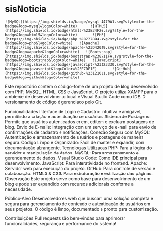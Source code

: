 # sisNoticia
	![MySQL](https://img.shields.io/badge/mysql-4479A1.svg?style=for-the-badge&logo=mysql&logoColor=white)      ![HTML5](https://img.shields.io/badge/html5-%23E34F26.svg?style=for-the-badge&logo=html5&logoColor=white)      	![PHP](https://img.shields.io/badge/php-%23777BB4.svg?style=for-the-badge&logo=php&logoColor=white)   ![Apache](https://img.shields.io/badge/apache-%23D42029.svg?style=for-the-badge&logo=apache&logoColor=white)   ![Bootstrap](https://img.shields.io/badge/bootstrap-%238511FA.svg?style=for-the-badge&logo=bootstrap&logoColor=white)   ![JavaScript](https://img.shields.io/badge/javascript-%23323330.svg?style=for-the-badge&logo=javascript&logoColor=%23F7DF1E)   	![GitHub](https://img.shields.io/badge/github-%23121011.svg?style=for-the-badge&logo=github&logoColor=white)

 
Este repositório contém o código-fonte de um projeto de blog desenvolvido com PHP, MySQL, HTML, CSS e JavaScript. O projeto utiliza XAMPP para o ambiente de desenvolvimento local e Visual Studio Code como IDE. O versionamento do código é gerenciado pelo Git.
	
 
Funcionalidades
Interface de Login e Cadastro: Intuitiva e amigável, permitindo a criação e autenticação de usuários.
Sistema de Postagens: Permite que usuários autenticados criem, editem e excluam postagens de blog.
Envio de E-mails: Integração com um serviço de e-mail para envio de confirmações de cadastro e notificações.
Conexão Segura com MySQL: Autenticação e armazenamento de usuários e postagens de maneira segura.
Código Limpo e Organizado: Fácil de manter e expandir, com documentação abrangente.
Tecnologias Utilizadas
PHP: Para a lógica do servidor e manipulação de dados.
MySQL: Para armazenamento e gerenciamento de dados.
Visual Studio Code: Como IDE principal para desenvolvimento.
JavaScript: Para interatividade no frontend.
Apache: Servidor web para execução do projeto.
GitHub: Para controle de versão e colaboração.
HTML5 & CSS: Para estruturação e estilização das páginas.
Observação
Este projeto serve como base para desenvolvimento de um blog e pode ser expandido com recursos adicionais conforme a necessidade.

Público-Alvo
Desenvolvedores web que buscam uma solução completa e segura para gerenciamento de conteúdo e autenticação de usuários em seus projetos. O código é limpo, documentado e pronto para customização.

Contribuições
Pull requests são bem-vindas para aprimorar funcionalidades, segurança e performance do sistema!
